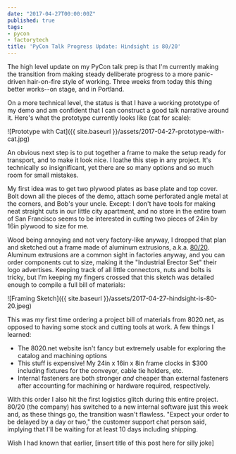 ```yaml
---
date: "2017-04-27T00:00:00Z"
published: true
tags:
- pycon
- factorytech
title: 'PyCon Talk Progress Update: Hindsight is 80/20'
---
```


The high level update on my PyCon talk prep is that I'm currently making the transition from making steady deliberate progress to a more panic-driven hair-on-fire style of working. Three weeks from today this thing better works--on stage, and in Portland.

On a more technical level, the status is that I have a working prototype of my demo and am confident that I can construct a good talk narrative around it. Here's what the prototype currently looks like (cat for scale):

![Prototype with Cat]({{ site.baseurl }}/assets/2017-04-27-prototype-with-cat.jpg)

An obvious next step is to put together a frame to make the setup ready for transport, and to make it look nice. I loathe this step in any project. It's technically so insignificant, yet there are so many options and so much room for small mistakes.

My first idea was to get two plywood plates as base plate and top cover. Bolt down all the pieces of the demo, attach some perforated angle metal at the corners, and Bob's your uncle. Except: I don't have tools for making neat straight cuts in our little city apartment, and no store in the entire town of San Francisco seems to be interested in cutting two pieces of 24in by 16in plywood to size for me.

Wood being annoying and not very factory-like anyway, I dropped that plan and sketched out a frame made of aluminum extrusions, a.k.a. [80/20](http://www.8020.net). Aluminum extrusions are a common sight in factories anyway, and you can order components cut to size, making it the "Industrial Erector Set" their logo advertises. Keeping track of all little connectors, nuts and bolts is tricky, but I'm keeping my fingers crossed that this sketch was detailed enough to compile a full bill of materials:

![Framing Sketch]({{ site.baseurl }}/assets/2017-04-27-hindsight-is-80-20.jpeg)

This was my first time ordering a project bill of materials from 8020.net, as opposed to having some stock and cutting tools at work. A few things I learned:

* The 8020.net website isn't fancy but extremely usable for exploring the catalog and machining options
* This stuff is expensive! My 24in x 16in x 8in frame clocks in $300 including fixtures for the conveyor, cable tie holders, etc.
* Internal fasteners are both stronger _and_ cheaper than external fasteners after accounting for machining or hardware required, respectively.

With this order I also hit the first logistics glitch during this entire project. 80/20 (the company) has switched to a new internal software just this week and, as these things go, the transition wasn't flawless. "Expect your order to be delayed by a day or two," the customer support chat person said, implying that I'll be waiting for at least 10 days including shipping.

Wish I had known that earlier, [insert title of this post here for silly joke]
